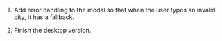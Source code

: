 1. Add error handling to the modal so that when the user types an invalid city, it has a fallback.

2. Finish the desktop version.